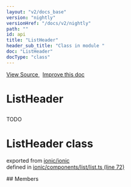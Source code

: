 ```yaml
---
layout: "v2/docs_base"
version: "nightly"
versionHref: "/docs/v2/nightly"
path: ""
id: api
title: "ListHeader"
header_sub_title: "Class in module "
doc: "ListHeader"
docType: "class"
---
```



<div class="improve-docs">
  <a href='http://github.com/driftyco/ionic2/tree/master/ionic/components/list/list.ts#L71'>
    View Source
  </a>
  &nbsp;
  <a href='http://github.com/driftyco/ionic2/edit/master/ionic/components/list/list.ts#L71'>
    Improve this doc
  </a>
</div>




<h1 class="api-title">

  ListHeader



</h1>





<p>TODO</p>


<h1 class="class export">ListHeader <span class="type">class</span></h1>
<p class="module">exported from <a href='undefined'>ionic/ionic</a><br/>
defined in <a href="https://github.com/driftyco/ionic2/tree/master/ionic/components/list/list.ts#L72-L88">ionic/components/list/list.ts (line 72)</a>
</p>
## Members


